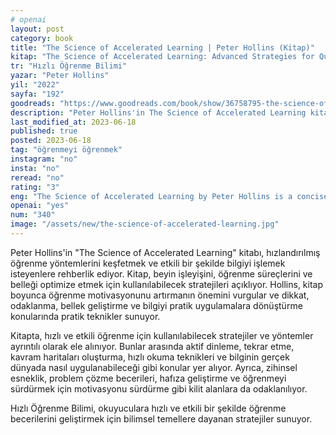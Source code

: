 ```yaml
---
# openai
layout: post
category: book
title: "The Science of Accelerated Learning | Peter Hollins (Kitap)"
kitap: "The Science of Accelerated Learning: Advanced Strategies for Quicker Comprehension, Greater Retention, and Systematic Expertise"
tr: "Hızlı Öğrenme Bilimi"
yazar: "Peter Hollins"
yil: "2022"
sayfa: "192"
goodreads: "https://www.goodreads.com/book/show/36758795-the-science-of-accelerated-learning"
description: "Peter Hollins'in The Science of Accelerated Learning kitabı, bilimsel temellere dayanan stratejilerle öğrenme sürecini hızlandırmayı ve bilgiyi etkili bir şekilde işlemeyi amaçlıyor."
last_modified_at: 2023-06-18
published: true
posted: 2023-06-18
tag: "öğrenmeyi öğrenmek" 
instagram: "no"
insta: "no"
reread: "no"
rating: "3"
eng: "The Science of Accelerated Learning by Peter Hollins is a concise guide that offers evidence-based strategies to enhance learning, improve memory, and increase focus, providing practical tools for effective information processing and application."
openai: "yes"
num: "340"
image: "/assets/new/the-science-of-accelerated-learning.jpg"
---
```


Peter Hollins'in "The Science of Accelerated Learning" kitabı, hızlandırılmış öğrenme yöntemlerini keşfetmek ve etkili bir şekilde bilgiyi işlemek isteyenlere rehberlik ediyor. Kitap, beyin işleyişini, öğrenme süreçlerini ve belleği optimize etmek için kullanılabilecek stratejileri açıklıyor. Hollins, kitap boyunca öğrenme motivasyonunu artırmanın önemini vurgular ve dikkat, odaklanma, bellek geliştirme ve bilgiyi pratik uygulamalara dönüştürme konularında pratik teknikler sunuyor.

Kitapta, hızlı ve etkili öğrenme için kullanılabilecek stratejiler ve yöntemler ayrıntılı olarak ele alınıyor. Bunlar arasında aktif dinleme, tekrar etme, kavram haritaları oluşturma, hızlı okuma teknikleri ve bilginin gerçek dünyada nasıl uygulanabileceği gibi konular yer alıyor. Ayrıca, zihinsel esneklik, problem çözme becerileri, hafıza geliştirme ve öğrenmeyi sürdürmek için motivasyonu sürdürme gibi kilit alanlara da odaklanılıyor.

Hızlı Öğrenme Bilimi, okuyuculara hızlı ve etkili bir şekilde öğrenme becerilerini geliştirmek için bilimsel temellere dayanan stratejiler sunuyor. 



